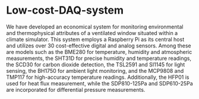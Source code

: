 # Low-cost-DAQ-system
We have developed an economical system for monitoring environmental and thermophysical attributes of a ventilated window situated within a climate simulator. This system employs a Raspberry Pi as its central host and utilizes over 30 cost-effective digital and analog sensors. Among these are models such as the BME280 for temperature, humidity and atmospheric measurements, the SHT31D for precise humidity and temperature readings, the SCD30 for carbon dioxide detection, the TSL2591 and SI1145 for light sensing, the BH1750 for ambient light monitoring, and the MCP9808 and TMP117 for high-accuracy temperature readings. Additionally, the HFP01 is used for heat flux measurement, while the SDP810-125Pa and SDP610-25Pa are incorporated for differential pressure measurements.
